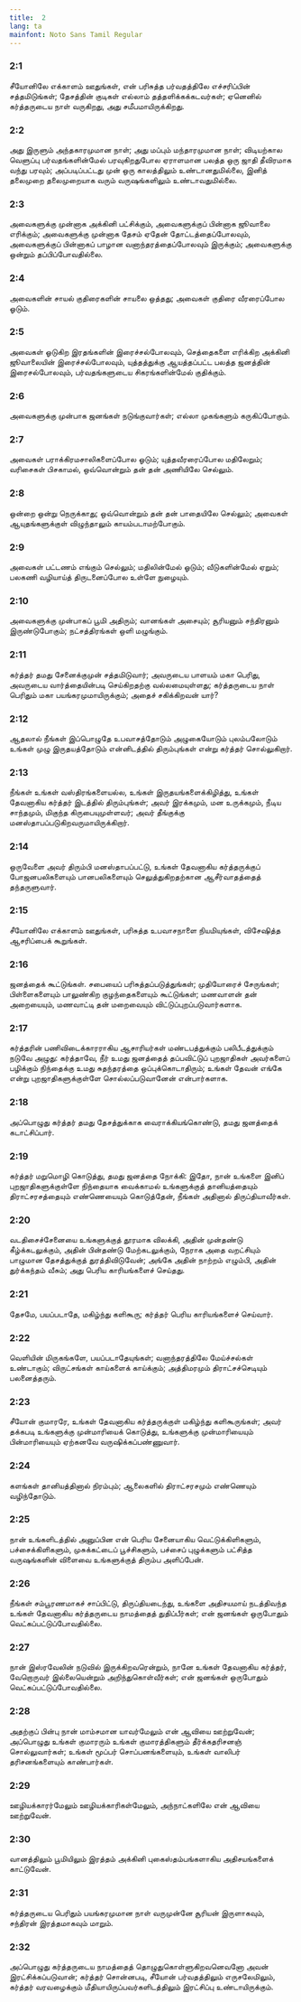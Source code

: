 ```yaml
---
title:  2
lang: ta
mainfont: Noto Sans Tamil Regular
---
```


###  2:1

சீயோனிலே எக்காளம் ஊதுங்கள், என் பரிசுத்த பர்வதத்திலே எச்சரிப்பின் சத்தமிடுங்கள்; தேசத்தின் குடிகள் எல்லாம் தத்தளிக்கக்கடவர்கள்; ஏனெனில் கர்த்தருடைய நாள் வருகிறது, அது சமீபமாயிருக்கிறது.

###  2:2

அது இருளும் அந்தகாரமுமான நாள்; அது மப்பும் மந்தாரமுமான நாள்; விடியற்கால வெளுப்பு பர்வதங்களின்மேல் பரவுகிறதுபோல ஏராளமான பலத்த ஒரு ஜாதி தீவிரமாக வந்து பரவும்; அப்படிப்பட்டது முன் ஒரு காலத்திலும் உண்டானதுமில்லை, இனித் தலைமுறை தலைமுறையாக வரும் வருஷங்களிலும் உண்டாவதுமில்லை.

###  2:3

அவைகளுக்கு முன்னாக அக்கினி பட்சிக்கும், அவைகளுக்குப் பின்னாக ஜூவாலை எரிக்கும்; அவைகளுக்கு முன்னாக தேசம் ஏதேன் தோட்டத்தைப்போலவும், அவைகளுக்குப் பின்னாகப் பாழான வனாந்தரத்தைப்போலவும் இருக்கும்; அவைகளுக்கு ஒன்றும் தப்பிப்போவதில்லை.

###  2:4

அவைகளின் சாயல் குதிரைகளின் சாயலை ஒத்தது; அவைகள் குதிரை வீரரைப்போல ஓடும்.

###  2:5

அவைகள் ஓடுகிற இரதங்களின் இரைச்சல்போலவும், செத்தைகளை எரிக்கிற அக்கினி ஜூவாலையின் இரைச்சல்போலவும், யுத்தத்துக்கு ஆயத்தப்பட்ட பலத்த ஜனத்தின் இரைசல்போலவும், பர்வதங்களுடைய சிகரங்களின்மேல் குதிக்கும்.

###  2:6

அவைகளுக்கு முன்பாக ஜனங்கள் நடுங்குவார்கள்; எல்லா முகங்களும் கருகிப்போகும்.

###  2:7

அவைகள் பராக்கிரமசாலிகளைப்போல ஓடும்; யுத்தவீரரைப்போல மதிலேறும்; வரிசைகள் பிசகாமல், ஒவ்வொன்றும் தன் தன் அணியிலே செல்லும்.

###  2:8

ஒன்றை ஒன்று நெருக்காது; ஒவ்வொன்றும் தன் தன் பாதையிலே செல்லும்; அவைகள் ஆயுதங்களுக்குள் விழுந்தாலும் காயம்படாமற்போகும்.

###  2:9

அவைகள் பட்டணம் எங்கும் செல்லும்; மதிலின்மேல் ஓடும்; வீடுகளின்மேல் ஏறும்; பலகணி வழியாய்த் திருடனைப்போல உள்ளே நுழையும்.

###  2:10

அவைகளுக்கு முன்பாகப் பூமி அதிரும்; வானங்கள் அசையும்; சூரியனும் சந்திரனும் இருண்டுபோகும்; நட்சத்திரங்கள் ஒளி மழுங்கும்.

###  2:11

கர்த்தர் தமது சேனைக்குமுன் சத்தமிடுவார்; அவருடைய பாளயம் மகா பெரிது, அவருடைய வார்த்தையின்படி செய்கிறதற்கு வல்லமையுள்ளது; கர்த்தருடைய நாள் பெரிதும் மகா பயங்கரமுமாயிருக்கும்; அதைச் சகிக்கிறவன் யார்?

###  2:12

ஆதலால் நீங்கள் இப்பொழுதே உபவாசத்தோடும் அழுகையோடும் புலம்பலோடும் உங்கள் முழு இருதயத்தோடும் என்னிடத்தில் திரும்புங்கள் என்று கர்த்தர் சொல்லுகிறார்.

###  2:13

நீங்கள் உங்கள் வஸ்திரங்களையல்ல, உங்கள் இருதயங்களைக்கிழித்து, உங்கள் தேவனாகிய கர்த்தர் இடத்தில் திரும்புங்கள்; அவர் இரக்கமும், மன உருக்கமும், நீடிய சாந்தமும், மிகுந்த கிருபையுமுள்ளவர்; அவர் தீங்குக்கு மனஸ்தாபப்படுகிறவருமாயிருக்கிறார்.

###  2:14

ஒருவேளை அவர் திரும்பி மனஸ்தாபப்பட்டு, உங்கள் தேவனாகிய கர்த்தருக்குப் போஜனபலிகளையும் பானபலிகளையும் செலுத்துகிறதற்கான ஆசீர்வாதத்தைத் தந்தருளுவார்.

###  2:15

சீயோனிலே எக்காளம் ஊதுங்கள், பரிசுத்த உபவாசநாளை நியமியுங்கள், விசேஷித்த ஆசரிப்பைக் கூறுங்கள்.

###  2:16

ஜனத்தைக் கூட்டுங்கள். சபையைப் பரிசுத்தப்படுத்துங்கள்; முதியோரைச் சேருங்கள்; பிள்ளைகளையும் பாலுண்கிற குழந்தைகளையும் கூட்டுங்கள்; மணவாளன் தன் அறையையும், மணவாட்டி தன் மறைவையும் விட்டுப்புறப்படுவார்களாக.

###  2:17

கர்த்தரின் பணிவிடைக்காரராகிய ஆசாரியர்கள் மண்டபத்துக்கும் பலிபீடத்துக்கும் நடுவே அழுது: கர்த்தாவே, நீர் உமது ஜனத்தைத் தப்பவிட்டுப் புறஜாதிகள் அவர்களைப் பழிக்கும் நிந்தைக்கு உமது சுதந்தரத்தை ஒப்புக்கொடாதிரும்; உங்கள் தேவன் எங்கே என்று புறஜாதிகளுக்குள்ளே சொல்லப்படுவானேன் என்பார்களாக.

###  2:18

அப்பொழுது கர்த்தர் தமது தேசத்துக்காக வைராக்கியங்கொண்டு, தமது ஜனத்தைக் கடாட்சிப்பார்.

###  2:19

கர்த்தர் மறுமொழி கொடுத்து, தமது ஜனத்தை நோக்கி: இதோ, நான் உங்களை இனிப் புறஜாதிகளுக்குள்ளே நிந்தையாக வைக்காமல் உங்களுக்குத் தானியத்தையும் திராட்சரசத்தையும் எண்ணெயையும் கொடுத்தேன், நீங்கள் அதினால் திருப்தியாவீர்கள்.

###  2:20

வடதிசைச்சேனையை உங்களுக்குத் தூரமாக விலக்கி, அதின் முன்தண்டு கீழ்க்கடலுக்கும், அதின் பின்தண்டு மேற்கடலுக்கும், நேராக அதை வறட்சியும் பாழுமான தேசத்துக்குத் துரத்திவிடுவேன்; அங்கே அதின் நாற்றம் எழும்பி, அதின் துர்க்கந்தம் வீசும்; அது பெரிய காரியங்களைச் செய்தது.

###  2:21

தேசமே, பயப்படாதே, மகிழ்ந்து களிகூரு; கர்த்தர் பெரிய காரியங்களைச் செய்வார்.

###  2:22

வெளியின் மிருகங்களே, பயப்படாதேயுங்கள்; வனாந்தரத்திலே மேய்ச்சல்கள் உண்டாகும்; விருட்சங்கள் காய்களைக் காய்க்கும்; அத்திமரமும் திராட்சச்செடியும் பலனைத்தரும்.

###  2:23

சீயோன் குமாரரே, உங்கள் தேவனாகிய கர்த்தருக்குள் மகிழ்ந்து களிகூருங்கள்; அவர் தக்கபடி உங்களுக்கு முன்மாரியைக் கொடுத்து, உங்களுக்கு முன்மாரியையும் பின்மாரியையும் ஏற்கனவே வருஷிக்கப்பண்ணுவார்.

###  2:24

களங்கள் தானியத்தினால் நிரம்பும்; ஆலைகளில் திராட்சரசமும் எண்ணெயும் வழிந்தோடும்.

###  2:25

நான் உங்களிடத்தில் அனுப்பின என் பெரிய சேனையாகிய வெட்டுக்கிளிகளும், பச்சைக்கிளிகளும், முசுக்கட்டைப் பூச்சிகளும், பச்சைப் புழுக்களும் பட்சித்த வருஷங்களின் விளைவை உங்களுக்குத் திரும்ப அளிப்பேன்.

###  2:26

நீங்கள் சம்பூரணமாகச் சாப்பிட்டு, திருப்தியடைந்து, உங்களை அதிசயமாய் நடத்திவந்த உங்கள் தேவனாகிய கர்த்தருடைய நாமத்தைத் துதிப்பீர்கள்; என் ஜனங்கள் ஒருபோதும் வெட்கப்பட்டுப்போவதில்லை.

###  2:27

நான் இஸ்ரவேலின் நடுவில் இருக்கிறவரென்றும், நானே உங்கள் தேவனாகிய கர்த்தர், வேறொருவர் இல்லையென்றும் அறிந்துகொள்வீர்கள்; என் ஜனங்கள் ஒருபோதும் வெட்கப்பட்டுப்போவதில்லை.

###  2:28

அதற்குப் பின்பு நான் மாம்சமான யாவர்மேலும் என் ஆவியை ஊற்றுவேன்; அப்பொழுது உங்கள் குமாரரும் உங்கள் குமாரத்திகளும் தீர்க்கதரிசனஞ் சொல்லுவார்கள்; உங்கள் மூப்பர் சொப்பனங்களையும், உங்கள் வாலிபர் தரிசனங்களையும் காண்பார்கள்.

###  2:29

ஊழியக்காரர்மேலும் ஊழியக்காரிகள்மேலும், அந்நாட்களிலே என் ஆவியை ஊற்றுவேன்.

###  2:30

வானத்திலும் பூமியிலும் இரத்தம் அக்கினி புகைஸ்தம்பங்களாகிய அதிசயங்களைக் காட்டுவேன்.

###  2:31

கர்த்தருடைய பெரிதும் பயங்கரமுமான நாள் வருமுன்னே சூரியன் இருளாகவும், சந்திரன் இரத்தமாகவும் மாறும்.

###  2:32

அப்பொழுது கர்த்தருடைய நாமத்தைத் தொழுதுகொள்ளுகிறவனெவனோ அவன் இரட்சிக்கப்படுவான்; கர்த்தர் சொன்னபடி, சீயோன் பர்வதத்திலும் எருசலேமிலும், கர்த்தர் வரவழைக்கும் மீதியாயிருப்பவர்களிடத்திலும் இரட்சிப்பு உண்டாயிருக்கும்.


